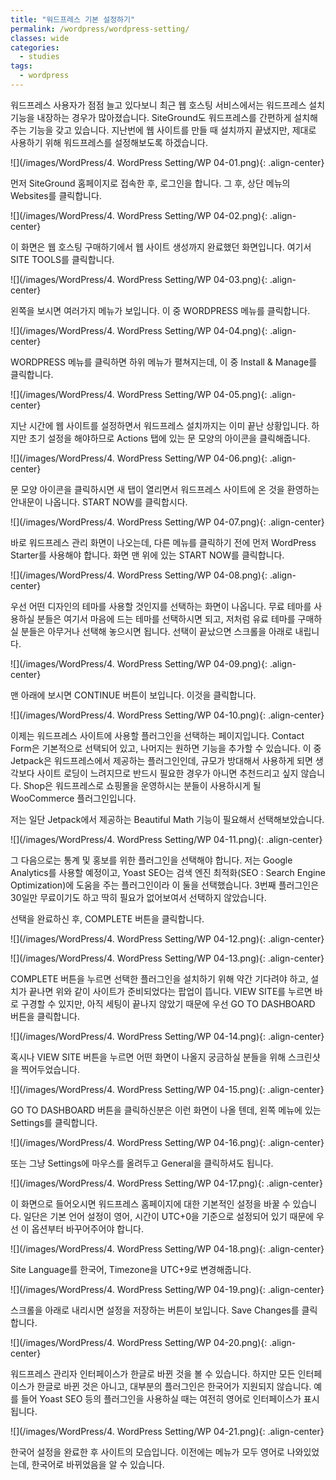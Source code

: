 ```yaml
---
title: "워드프레스 기본 설정하기"
permalink: /wordpress/wordpress-setting/
classes: wide
categories:
  - studies
tags:
  - wordpress
---
```


워드프레스 사용자가 점점 늘고 있다보니 최근 웹 호스팅 서비스에서는 워드프레스 설치 기능을 내장하는 경우가 많아졌습니다. SiteGround도 워드프레스를 간편하게 설치해주는 기능을 갖고 있습니다. 지난번에 웹 사이트를 만들 때 설치까지 끝냈지만, 제대로 사용하기 위해 워드프레스를 설정해보도록 하겠습니다.

![](/images/WordPress/4. WordPress Setting/WP 04-01.png){: .align-center}

먼저 SiteGround 홈페이지로 접속한 후, 로그인을 합니다. 그 후, 상단 메뉴의 Websites를 클릭합니다.

![](/images/WordPress/4. WordPress Setting/WP 04-02.png){: .align-center}

이 화면은 웹 호스팅 구매하기에서 웹 사이트 생성까지 완료했던 화면입니다. 여기서 SITE TOOLS를 클릭합니다.

![](/images/WordPress/4. WordPress Setting/WP 04-03.png){: .align-center}

왼쪽을 보시면 여러가지 메뉴가 보입니다. 이 중 WORDPRESS 메뉴를 클릭합니다.

![](/images/WordPress/4. WordPress Setting/WP 04-04.png){: .align-center}

WORDPRESS 메뉴를 클릭하면 하위 메뉴가 펼쳐지는데, 이 중 Install & Manage를 클릭합니다.

![](/images/WordPress/4. WordPress Setting/WP 04-05.png){: .align-center}

지난 시간에 웹 사이트를 설정하면서 워드프레스 설치까지는 이미 끝난 상황입니다. 하지만 초기 설정을 해야하므로 Actions 탭에 있는 문 모양의 아이콘을 클릭해줍니다.

![](/images/WordPress/4. WordPress Setting/WP 04-06.png){: .align-center}

문 모양 아이콘을 클릭하시면 새 탭이 열리면서 워드프레스 사이트에 온 것을 환영하는 안내문이 나옵니다. START NOW를 클릭합시다.

![](/images/WordPress/4. WordPress Setting/WP 04-07.png){: .align-center}

바로 워드프레스 관리 화면이 나오는데, 다른 메뉴를 클릭하기 전에 먼저 WordPress Starter를 사용해야 합니다. 화면 맨 위에 있는 START NOW를 클릭합니다.

![](/images/WordPress/4. WordPress Setting/WP 04-08.png){: .align-center}

우선 어떤 디자인의 테마를 사용할 것인지를 선택하는 화면이 나옵니다. 무료 테마를 사용하실 분들은 여기서 마음에 드는 테마를 선택하시면 되고, 저처럼 유료 테마를 구매하실 분들은 아무거나 선택해 놓으시면 됩니다. 선택이 끝났으면 스크롤을 아래로 내립니다.

![](/images/WordPress/4. WordPress Setting/WP 04-09.png){: .align-center}

맨 아래에 보시면 CONTINUE 버튼이 보입니다. 이것을 클릭합니다.

![](/images/WordPress/4. WordPress Setting/WP 04-10.png){: .align-center}

이제는 워드프레스 사이트에 사용할 플러그인을 선택하는 페이지입니다. Contact Form은 기본적으로 선택되어 있고, 나머지는 원하면 기능을 추가할 수 있습니다. 이 중 Jetpack은 워드프레스에서 제공하는 플러그인인데, 규모가 방대해서 사용하게 되면 생각보다 사이트 로딩이 느려지므로 반드시 필요한 경우가 아니면 추천드리고 싶지 않습니다. Shop은 워드프레스로 쇼핑몰을 운영하시는 분들이 사용하시게 될 WooCommerce 플러그인입니다.

저는 일단 Jetpack에서 제공하는 Beautiful Math 기능이 필요해서 선택해보았습니다.

![](/images/WordPress/4. WordPress Setting/WP 04-11.png){: .align-center}

그 다음으로는 통계 및 홍보를 위한 플러그인을 선택해야 합니다. 저는 Google Analytics를 사용할 예정이고, Yoast SEO는 검색 엔진 최적화(SEO : Search Engine Optimization)에 도움을 주는 플러그인이라 이 둘을 선택했습니다. 3번째 플러그인은 30일만 무료이기도 하고 딱히 필요가 없어보여서 선택하지 않았습니다.

선택을 완료하신 후, COMPLETE 버튼을 클릭합니다.

![](/images/WordPress/4. WordPress Setting/WP 04-12.png){: .align-center}

![](/images/WordPress/4. WordPress Setting/WP 04-13.png){: .align-center}

COMPLETE 버튼을 누르면 선택한 플러그인을 설치하기 위해 약간 기다려야 하고, 설치가 끝나면 위와 같이 사이트가 준비되었다는 팝업이 뜹니다. VIEW SITE를 누르면 바로 구경할 수 있지만, 아직 세팅이 끝나지 않았기 때문에 우선 GO TO DASHBOARD 버튼을 클릭합니다.

![](/images/WordPress/4. WordPress Setting/WP 04-14.png){: .align-center}

혹시나 VIEW SITE 버튼을 누르면 어떤 화면이 나올지 궁금하실 분들을 위해 스크린샷을 찍어두었습니다.

![](/images/WordPress/4. WordPress Setting/WP 04-15.png){: .align-center}

GO TO DASHBOARD 버튼을 클릭하신분은 이런 화면이 나올 텐데, 왼쪽 메뉴에 있는 Settings를 클릭합니다.

![](/images/WordPress/4. WordPress Setting/WP 04-16.png){: .align-center}

또는 그냥 Settings에 마우스를 올려두고 General을 클릭하셔도 됩니다.

![](/images/WordPress/4. WordPress Setting/WP 04-17.png){: .align-center}

이 화면으로 들어오시면 워드프레스 홈페이지에 대한 기본적인 설정을 바꿀 수 있습니다. 일단은 기본 언어 설정이 영어, 시간이 UTC+0을 기준으로 설정되어 있기 때문에 우선 이 옵션부터 바꾸어주어야 합니다.

![](/images/WordPress/4. WordPress Setting/WP 04-18.png){: .align-center}

Site Language를 한국어, Timezone을 UTC+9로 변경해줍니다.

![](/images/WordPress/4. WordPress Setting/WP 04-19.png){: .align-center}

스크롤을 아래로 내리시면 설정을 저장하는 버튼이 보입니다. Save Changes를 클릭합니다.

![](/images/WordPress/4. WordPress Setting/WP 04-20.png){: .align-center}

워드프레스 관리자 인터페이스가 한글로 바뀐 것을 볼 수 있습니다. 하지만 모든 인터페이스가 한글로 바뀐 것은 아니고, 대부분의 플러그인은 한국어가 지원되지 않습니다. 예를 들어 Yoast SEO 등의 플러그인을 사용하실 때는 여전히 영어로 인터페이스가 표시됩니다.

![](/images/WordPress/4. WordPress Setting/WP 04-21.png){: .align-center}

한국어 설정을 완료한 후 사이트의 모습입니다. 이전에는 메뉴가 모두 영어로 나와있었는데, 한국어로 바뀌었음을 알 수 있습니다.